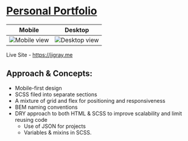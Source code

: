 # [Personal Portfolio](https://jjgray.me)


Mobile             |  Desktop
:-------------------------:|:-------------------------:
![Mobile view](https://user-images.githubusercontent.com/59710385/179243964-04f7a307-4226-4bbf-b54a-084c1a366881.png)  |  ![Desktop view](https://user-images.githubusercontent.com/59710385/176224279-2a21cead-c16d-420e-949a-dfb66f6d9797.png)


Live Site - https://jjgray.me

## Approach & Concepts: 

  - Mobile-first design
  - SCSS filed into separate sections
  - A mixture of grid and flex for positioning and responsiveness
  - BEM naming conventions 
  - DRY approach to both HTML & SCSS to improve scalability and limit reusing code
      - Use of JSON for projects
      - Variables & mixins in SCSS.
  
  
